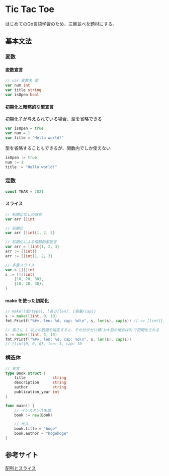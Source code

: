 # Tic Tac Toe
はじめてのGo言語学習のため、三目並べを題材にする。

## 基本文法
### 変数
#### 変数宣言
```go
// var 変数名 型
var num int
var title string
var isOpen bool
```

#### 初期化と暗黙的な型宣言
初期化子が与えられている場合、型を省略できる
```go
var isOpen = true
var num = 1
var title = "Hello world!"
```

型を省略することもできるが、関数内でしか使えない
```go
isOpen := true
num := 1
title := "Hello world!"
```

### 定数
```go
const YEAR = 2021
```

#### スライス
```go
// 初期化なしの宣言
var arr []int

// 初期化
var arr []int{1, 2, 3}

// 初期化による暗黙的型宣言
var arr = []int{1, 2, 3}
arr := []int{}
arr := []int{1, 2, 3}

// 多重スライス
var s [][]int
s := [][]int{
    {10, 20, 30},
    {10, 20, 30},
}
```

#### make を使った初期化
```go
// make([型/type], [長さ/len], [容量/cap])
s := make([]int, 0, 10)
fmt.Printf("%#v, len: %d, cap: %d\n", s, len(s), cap(s)) // => []int{}, len: 0, cap: 10

// 長さに 1 以上の数値を指定すると、その分がゼロ値(int型の場合は0)で初期化される
s := make([]int, 3, 10)
fmt.Printf("%#v, len: %d, cap: %d\n", s, len(s), cap(s))
// []int{0, 0, 0}, len: 3, cap: 10
```

### 構造体
```go
// 宣言
type Book struct {
	title            string
	description      string
	author           string
	publication_year int
}

func main() {
    // インスタンス生成
    book := new(Book)

    // 代入
    book.title = "hoge"
    book.author = "hogehoge"
}
```

## 参考サイト
[配列とスライス](https://golang.hateblo.jp/entry/golang-slice-array)
